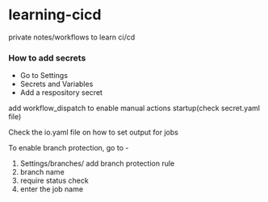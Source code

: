 # learning-cicd
private notes/workflows to learn ci/cd


### How to add secrets

- Go to Settings
- Secrets and Variables
- Add a respository secret

add workflow_dispatch to enable manual actions startup(check secret.yaml file)

Check the io.yaml file on how to set output for jobs

To enable branch protection, go to -

1. Settings/branches/ add branch protection rule
2. branch name
3. require status check
4. enter the job name